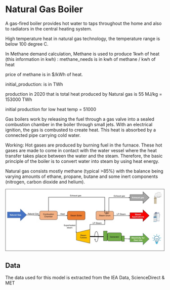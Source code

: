 # Natural Gas Boiler

A gas-fired boiler provides hot water to taps throughout the home and also to radiators in the central heating system.

High temperature heat in natural gas technology, the temperature range is below 100 degree C.

In Methane demand calculation, Methane is used to produce 1kwh of heat (this information in kwh) : methane_needs is in kwh of methane / kwh of heat

price of methane is in $/kWh of heat.

initial_production: is in TWh

production in 2020 that is total heat produced by Natural gas is 55 MJ/kg = 153000 TWh
    
initial production for low heat temp = 51000         

Gas boilers work by releasing the fuel through a gas valve into a sealed combustion chamber in the boiler through small jets. With an electrical ignition, the gas is combusted to create heat. This heat is absorbed by a connected pipe carrying cold water.

Working:
Hot gases are produced by burning fuel in the furnace. These hot gases are made to come in contact with the water vessel where the heat transfer takes place between the water and the steam. Therefore, the basic principle of the boiler is to convert water into steam by using heat energy.

Natural gas consists mostly methane (typical >85%) with the balance being varying amounts of ethane, propane, butane and some inert components (nitrogen, carbon dioxide and helium).

![img.png](img.png)
## Data     
The data used for this model is extracted from the IEA Data, ScienceDirect & MET

[^1]: [How Does a Gas Boiler Work – always70wade & IEA](https://always70wade.com/b/what-is-a-boiler-how-does-it-work#:~:text=Gas%20boilers%20work%20by%20releasing,connected%20pipe%20carrying%20cold%20water)

[^2]: [Natural Gas Boiler Overview - ScienceDirect](https://www.sciencedirect.com/topics/engineering/natural-gas-boiler)

[^3]: [About Natural Gas Process](https://www.innovativecombustion.com/natural-gas-fired-boilers/)

[^4]: [Natural Gas Model - ScienceDirect](https://www.sciencedirect.com/topics/engineering/natural-gas)

